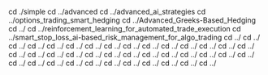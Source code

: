 cd ./simple
cd ../advanced
cd ../advanced_ai_strategies
cd ../options_trading_smart_hedging
cd ../Advanced_Greeks-Based_Hedging
cd ../
cd ../reinforcement_learning_for_automated_trade_execution
cd ../smart_stop_loss_ai-based_risk_management_for_algo_trading
cd ../
cd ../
cd ../
cd ../
cd ../
cd ../
cd ../
cd ../
cd ../
cd ../
cd ../
cd ../
cd ../
cd ../
cd ../
cd ../
cd ../
cd ../
cd ../
cd ../
cd ../
cd ../
cd ../
cd ../
cd ../
cd ../
cd ../
cd ../
cd ../
cd ../
cd ../
cd ../
cd ../
cd ../
cd ../
cd ../
cd ../
cd ../
cd ../
